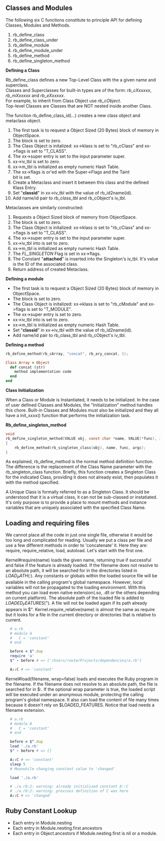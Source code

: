 Classes and Modules
---
The following six C functions constitute to principle API for defining Classes,  Modules  and Methods.

1. rb_define_class
2. rb_define_class_under
3. rb_define_module
4. rb_define_module_under
5. rb_define_method
6. rb_define_singleton_method

__Defining a Class__

Rb_define_class defines a new Top-Level Class with the a given name and superclass.   
Classes and Superclasses for built-in types are of the form:  _rb_cXxxxxx_,  _rb_mXxxxxx_ and _rb_eXxxxxx_.   
For example, to inherit from Class Object  use _rb_cObject_.   
Top-level Classes are Classes that are NOT nested inside another Class. 

The function rb_define_class_id(...)  creates a new class object and metaclass object. 

1. The first task is to request a Object Sized (20 Bytes)  block
of memory in ObjectSpace.
2. The block is set to zero.
3. The Class Object is initalized: xx->klass is set to "rb_cClass" 
and xx->flags is set to "T_CLASS".
4. The xx->super entry is set to the input parameter super.
5. xx->iv_tbl is set to zero.
6. xx->m_tbl is initialized as empty numeric Hash Table.
7. The xx->flags is or'ed with the Super->Flags and the Taint  
bit is set.
8. Create a Metaclass and insert it between this class and the 
defined Klass Entry.
9. Set "__classid__" in xx->iv_tbl with the value of rb_id2name(id).
10. Add name/id pair to *rb_class_tbl* and rb_cObject's iv_tbl.

Metaclasses are similarly constructed:

1. Requests a Object Sized  block of memory from ObjectSpace.
2. The block is set to zero.
3. The Class Object is initalized: xx->klass is set to "rb_cClass" 
and xx->flags is set to "T_CLASS".
4. The xx->super entry is set to the input parameter super.
5. xx->iv_tbl into is set to zero.
6. xx->m_tbl is initialized as empty numeric Hash Table.
7. The *FL_SINGLETON* Flag is set in xx->flags.
8. The Constant  "__attached__"  is inserted into the 
Singleton's iv_tbl.  It's value is the ID of the associated class.
9. Return address of created Metaclass.

__Defining a module__

- The first task is to request a Object Sized (20 Bytes)  block
of memory in ObjectSpace.
- The block is set to zero.
- The Class Object is initalized: xx->klass is set to "rb_cModule" 
and xx->flags is set to "T_MODULE".
- The xx->super entry is set to zero.
- xx->iv_tbl into is set to zero.
- xx->m_tbl is initialized as empty numeric Hash Table.
- Set "__classid__" in xx->iv_tbl with the value of rb_id2name(id).
- Add name/id pair to rb_class_tbl and rb_cObject's iv_tbl.

__Defining a method__

```c
rb_define_method(rb_cArray, "concat", rb_ary_concat, 1);
```

```ruby
Class Array < Object
  def concat (str)
    method implementation code
  end
end
```

__Class Initialization__

When a Class or Module is Instantiated,  it needs to be initialized.  In the case of user defined Classes and Modules,  the "Initialization" method handles this chore.  Built-in Classes and Modules must also be initialized and they all have a init_xxxx()  function that performs the initialization task.

__Rb_define_singleton_method__

```c
void 
rb_define_singleton_method(VALUE obj, const char *name, VALUE(*func), int argc);
{
    rb_define_method(rb_singleton_class(obj), name, func, argc);
}
```

As explained,  rb_define_method  is the normal method definition function.  The difference is the replacement of the Class Name parameter with the rb_singleton_class  function.  Briefly,  this function creates a Singleton Class for the indicated Class,  providing it does not already exist,  then populates it with the method specified.

A Unique Class  is formally referred to as a Singleton Class.  It should be understood that it is a virtual class,  it can not be sub-classed or instatiated.   It's only purpose is to provide a place to mount methods  and instance variables  that are uniquely associated with the specified Class Name.

Loading and requiring files
---
We cannot place all the code in just one single file, otherwise it would be too long and complicated for reading. Usually we put a class per file and use a few different methods in order to 'concatenate' it. Here they are: require, require_relative, load, autoload. Let's start with the first one.

Kernel#require(name) loads the given name, returning true if successful and false if the feature is already loaded. If the filename does not resolve to an absolute path, it will be searched for in the directories listed in $LOAD_PATH ($:). Any constants or globals within the loaded source file will be available in the calling program's global namespace. However, local variables will not be propagated to the loading environment. With this method you can load even native extension(.so, .dll or the others depending on current platform). The absolute path of the loaded file is added to $LOADED_FEATURES ($"). A file will not be loaded again if its path already appears in $". Kernel.require_relative(name) is almost the same as require but it looks for a file in the current directory or directories that is relative to current.

```ruby
  # a.rb
  # module A
  #   C = 'constant'
  # end

  before = $".dup
  require 'a'
  $" - before # => ['/Users/route/Projects/dependencies/a.rb']

  A::C # => 'constant'
  ```

Kernel#load(filename, wrap=false) loads and executes the Ruby program in the filename. If the filename does not resolve to an absolute path, the file is searched for in $:. If the optional wrap parameter is true, the loaded script will be executed under an anonymous module, protecting the calling program's global namespace. It also can load the content of file many times because it doesn't rely on $LOADED_FEATURES. Notice that load needs a filename extension.

```ruby
  # a.rb
  # module A
  #   C = 'constant'
  # end

  before = $".dup
  load './a.rb'
  $" - before # => []

  A::C # => 'constant'
  sleep 5
  # Meanwhile changing constant value to 'changed'

  load './a.rb'

  # ./a.rb:2: warning: already initialized constant A::C
  # ./a.rb:2: warning: previous definition of C was here
  A::C # => 'changed'
  ```
Ruby Constant Lookup
---
- Each entry in Module.nesting
- Each entry in Module.nesting.first.ancestors
- Each entry in Object.ancestors if Module.nesting.first is nil or a module.
